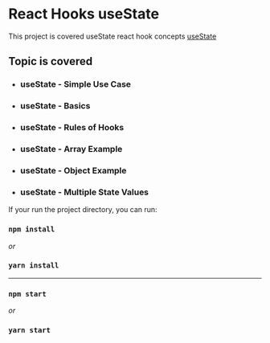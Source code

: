 # React Hooks useState

This project is covered useState react hook concepts [useState](https://usestate-react-hooks.netlify.app/)

## Topic is covered

- ### useState - Simple Use Case

- ### useState - Basics

- ### useState - Rules of Hooks

- ### useState - Array Example

- ### useState - Object Example

- ### useState - Multiple State Values

If your run the project directory, you can run:

### `npm install`

_or_

### `yarn install`

---

### `npm start`

_or_

### `yarn start`
